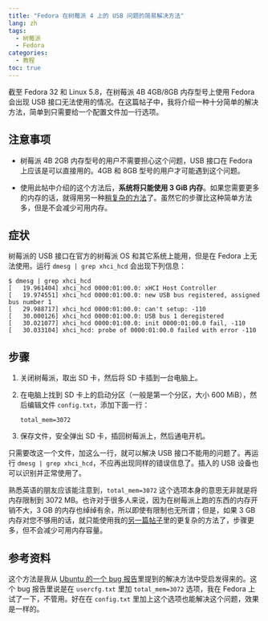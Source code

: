 ```yaml
---
title: "Fedora 在树莓派 4 上的 USB 问题的简易解决方法"
lang: zh
tags:
  - 树莓派
  - Fedora
categories:
  - 教程
toc: true
---
```


截至 Fedora 32 和 Linux 5.8，在树莓派 4B 4GB/8GB 内存型号上使用 Fedora 会出现 USB 接口无法使用的情况。在这篇帖子中，我将介绍一种十分简单的解决方法，简单到只需要给一个配置文件加一行选项。

## 注意事项

- 树莓派 4B 2GB 内存型号的用户不需要担心这个问题，USB 接口在 Fedora 上应该是可以直接用的。4GB 和 8GB 型号的用户才可能遇到这个问题。

- 使用此帖中介绍的这个方法后，**系统将只能使用 3 GiB 内存**。如果您需要更多的内存的话，就得用另一种[稍复杂的方法](/2020/09/21/raspi4-fedora-usb-complex.html)了。虽然它的步骤比这种简单方法多，但是不会减少可用内存。

## 症状

树莓派的 USB 接口在官方的树莓派 OS 和其它系统上能用，但是在 Fedora 上无法使用。运行 `dmesg | grep xhci_hcd` 会出现下列信息：

```console
$ dmesg | grep xhci_hcd
[   19.961404] xhci_hcd 0000:01:00.0: xHCI Host Controller
[   19.974551] xhci_hcd 0000:01:00.0: new USB bus registered, assigned bus number 1
[   29.988717] xhci_hcd 0000:01:00.0: can't setup: -110
[   30.000126] xhci_hcd 0000:01:00.0: USB bus 1 deregistered
[   30.021077] xhci_hcd 0000:01:00.0: init 0000:01:00.0 fail, -110
[   30.033104] xhci_hcd: probe of 0000:01:00.0 failed with error -110
```

## 步骤

1. 关闭树莓派，取出 SD 卡，然后将 SD 卡插到一台电脑上。

2. 在电脑上找到 SD 卡上的启动分区（一般是第一个分区，大小 600 MiB），然后编辑文件 `config.txt`，添加下面一行：

   ```
   total_mem=3072
   ```

3. 保存文件，安全弹出 SD 卡，插回树莓派上，然后通电开机。

只需要改这一个文件，加这么一行，就可以解决 USB 接口不能用的问题了。再运行 `dmesg | grep xhci_hcd`，不应再出现同样的错误信息了。插入的 USB 设备也可以识别并正常使用了。

熟悉英语的朋友应该能注意到，`total_mem=3072` 这个选项本身的意思无非就是将内存限制到 3072 MB。也许对于很多人来说，因为在树莓派上跑的东西的内存开销不大，3 GB 的内存也绰绰有余，所以即使有限制也无所谓；但是，如果 3 GB 内存对您不够用的话，就只能使用我的[另一篇帖子](/2020/09/21/raspi4-fedora-usb-complex.html)里的更复杂的方法了，步骤更多，但不会减少可用内存容量。

## 参考资料

这个方法是我从 [Ubuntu 的一个 bug 报告](https://bugs.launchpad.net/ubuntu/+source/linux-raspi2/+bug/1848790)里提到的解决方法中受启发得来的。这个 bug 报告里说是在 `usercfg.txt` 里加 `total_mem=3072` 选项，我在 Fedora 上试了一下，不管用。好在在 `config.txt` 里加上这个选项也能解决这个问题，效果是一样的。
